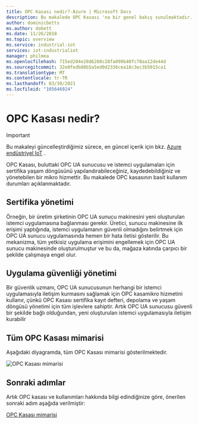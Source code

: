 ```yaml
---
title: OPC Kasası nedir?-Azure | Microsoft Docs
description: Bu makalede OPC Kasası 'na bir genel bakış sunulmaktadır. Bulutta OPC UA uygulamaları için sertifika yaşam döngüsünü yapılandırabilir, kaydedebilir ve yönetebilir.
author: dominicbetts
ms.author: dobett
ms.date: 11/26/2018
ms.topic: overview
ms.service: industrial-iot
services: iot-industrialiot
manager: philmea
ms.openlocfilehash: 715ed204e28d6260c28fa099b40fc78aa12de44d
ms.sourcegitcommit: 32e0fedb80b5a5ed0d2336cea18c3ec3b5015ca1
ms.translationtype: MT
ms.contentlocale: tr-TR
ms.lasthandoff: 03/30/2021
ms.locfileid: "105646924"
---
```

# <a name="what-is-opc-vault"></a>OPC Kasası nedir?

> [!IMPORTANT]
> Bu makaleyi güncelleştirdiğimiz sürece, en güncel içerik için bkz. [Azure endüstriyel IoT](https://azure.github.io/Industrial-IoT/) .

OPC Kasası, buluttaki OPC UA sunucusu ve istemci uygulamaları için sertifika yaşam döngüsünü yapılandırabileceğiniz, kaydedebildiğiniz ve yönetebilen bir mikro hizmettir. Bu makalede OPC kasasının basit kullanım durumları açıklanmaktadır.

## <a name="certificate-management"></a>Sertifika yönetimi

Örneğin, bir üretim şirketinin OPC UA sunucu makinesini yeni oluşturulan istemci uygulamasına bağlanması gerekir. Üretici, sunucu makinesine ilk erişimi yaptığında, istemci uygulamanın güvenli olmadığını belirtmek için OPC UA sunucu uygulamasında hemen bir hata iletisi gösterilir. Bu mekanizma, tüm yetkisiz uygulama erişimini engellemek için OPC UA sunucu makinesinde oluşturulmuştur ve bu da, mağaza katında çarpıcı bir şekilde çalışmaya engel olur.

## <a name="application-security-management"></a>Uygulama güvenliği yönetimi
Bir güvenlik uzmanı, OPC UA sunucusunun herhangi bir istemci uygulamasıyla iletişim kurmasını sağlamak için OPC kasamikro hizmetini kullanır, çünkü OPC Kasası sertifika kayıt defteri, depolama ve yaşam döngüsü yönetimi için tüm işlevlere sahiptir. Artık OPC UA sunucusu güvenli bir şekilde bağlı olduğundan, yeni oluşturulan istemci uygulamasıyla iletişim kurabilir

## <a name="the-complete-opc-vault-architecture"></a>Tüm OPC Kasası mimarisi
Aşağıdaki diyagramda, tüm OPC Kasası mimarisi gösterilmektedir.

![OPC Kasası mimarisi](media/overview-opc-vault-architecture/opc-vault.png)

## <a name="next-steps"></a>Sonraki adımlar

Artık OPC kasası ve kullanımları hakkında bilgi edindiğinize göre, önerilen sonraki adım aşağıda verilmiştir:

[OPC Kasası mimarisi](overview-opc-vault-architecture.md)